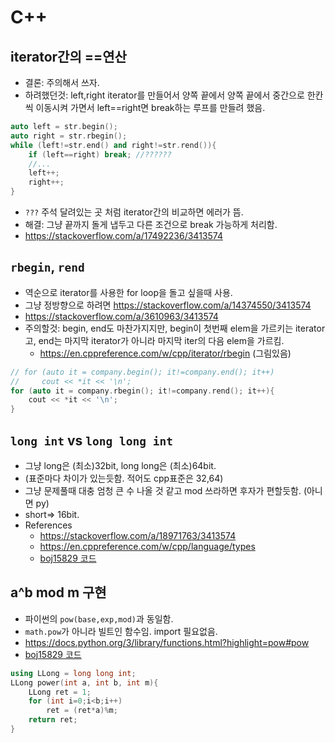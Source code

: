 # C++

## iterator간의 ==연산
- 결론: 주의해서 쓰자.
- 하려했던것: left,right iterator를 만들어서 양쪽 끝에서 양쪽 끝에서 중간으로 한칸씩 이동시켜 가면서 left==right면 break하는 루프를 만들려 했음. 
```cpp
auto left = str.begin(); 
auto right = str.rbegin();
while (left!=str.end() and right!=str.rend()){
    if (left==right) break; //??????
    //...
    left++; 
    right++;
}
```
- `???` 주석 달려있는 곳 처럼 iterator간의 비교하면 에러가 뜸. 
- 해결: 그냥 끝까지 돌게 냅두고 다른 조건으로 break 가능하게 처리함.
- https://stackoverflow.com/a/17492236/3413574

## `rbegin`, `rend`
- 역순으로 iterator를 사용한 for loop을 돌고 싶을때 사용.
- 그냥 정방향으로 하려면 https://stackoverflow.com/a/14374550/3413574
- https://stackoverflow.com/a/3610963/3413574
- 주의할것: begin, end도 마찬가지지만, begin이 첫번째 elem을 가르키는 iterator고, end는 마지막 iterator가 아니라 마지막 iter의 다음 elem을 가르킴.
  - https://en.cppreference.com/w/cpp/iterator/rbegin (그림있음)
```cpp
// for (auto it = company.begin(); it!=company.end(); it++)
//     cout << *it << '\n';
for (auto it = company.rbegin(); it!=company.rend(); it++){
    cout << *it << '\n';
}
```

## `long int` vs `long long int`
- 그냥 long은 (최소)32bit, long long은 (최소)64bit. 
- (표준마다 차이가 있는듯함. 적어도 cpp표준은 32,64)
- 그냥 문제풀때 대충 엄청 큰 수 나올 것 같고 mod 쓰라하면 후자가 편할듯함. (아니면 py)
- short=> 16bit.
- References
  - https://stackoverflow.com/a/18971763/3413574
  - https://en.cppreference.com/w/cpp/language/types
  - [boj15829 코드](https://github.com/jhojin7/problem-solving/blob/main/%EB%B0%B1%EC%A4%80/Bronze/15829.%E2%80%85Hashing/Hashing.cc)

## a^b mod m 구현
- 파이썬의 `pow(base,exp,mod)`과 동일함. 
- `math.pow`가 아니라 빌트인 함수임. import 필요없음.
- https://docs.python.org/3/library/functions.html?highlight=pow#pow
- [boj15829 코드](https://github.com/jhojin7/problem-solving/blob/main/%EB%B0%B1%EC%A4%80/Bronze/15829.%E2%80%85Hashing/Hashing.cc)
```cpp
using LLong = long long int;
LLong power(int a, int b, int m){
    LLong ret = 1;
    for (int i=0;i<b;i++)
        ret = (ret*a)%m;
    return ret;
}
```
